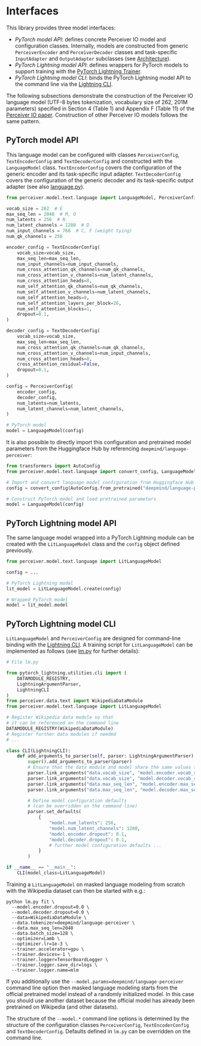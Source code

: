 # Interfaces

This library provides three model interfaces:

- *PyTorch model API*: defines concrete Perceiver IO model and configuration classes. Internally, models are
  constructed from generic `PerceiverEncoder` and `PerceiverDecoder` classes and task-specific `InputAdapter`
  and `OutputAdapter` subclasses (see [Architecture](architecture.md)).  
- *PyTorch Lightning model API*: defines wrappers for PyTorch models to support training with the
  [PyTorch Lightning Trainer](https://pytorch-lightning.readthedocs.io/en/stable/common/trainer.html).
- *PyTorch Lightning model CLI*: binds the PyTorch Lightning model API to the command line via the
  [Lightning CLI](https://pytorch-lightning.readthedocs.io/en/stable/common/lightning_cli.html).

The following subsections demonstrate the construction of the Perceiver IO language model (UTF-8 bytes tokenization,
vocabulary size of 262, 201M parameters) specified in Section 4 (Table 1) and Appendix F (Table 11) of the
[Perceiver IO paper](https://arxiv.org/abs/2107.14795). Construction of other Perceiver IO models follows the
same pattern.

## PyTorch model API

This language model can be configured with classes `PerceiverConfig`, `TextEncoderConfig` and `TextDecoderConfig` and
constructed with the `LanguageModel` class. `TextEncoderConfig` covers the configuration of the generic encoder and its
task-specific input adapter. `TextDecoderConfig` covers the configuration of the generic decoder and its task-specific
output adapter (see also [language.py](../perceiver/model/text/language.py)).

```python
from perceiver.model.text.language import LanguageModel, PerceiverConfig, TextEncoderConfig, TextDecoderConfig

vocab_size = 262  # E
max_seq_len = 2048  # M, O
num_latents = 256  # N
num_latent_channels = 1280  # D
num_input_channels = 768  # C, F (weight tying)
num_qk_channels = 256

encoder_config = TextEncoderConfig(
    vocab_size=vocab_size,
    max_seq_len=max_seq_len,
    num_input_channels=num_input_channels,
    num_cross_attention_qk_channels=num_qk_channels,
    num_cross_attention_v_channels=num_latent_channels,
    num_cross_attention_heads=8,
    num_self_attention_qk_channels=num_qk_channels,
    num_self_attention_v_channels=num_latent_channels,
    num_self_attention_heads=8,
    num_self_attention_layers_per_block=26,
    num_self_attention_blocks=1,
    dropout=0.1,
)

decoder_config = TextDecoderConfig(
    vocab_size=vocab_size,
    max_seq_len=max_seq_len,
    num_cross_attention_qk_channels=num_qk_channels,
    num_cross_attention_v_channels=num_input_channels,
    num_cross_attention_heads=8,
    cross_attention_residual=False,
    dropout=0.1,
)

config = PerceiverConfig(
    encoder_config,
    decoder_config,
    num_latents=num_latents,
    num_latent_channels=num_latent_channels,
)

# PyTorch model
model = LanguageModel(config)
```

It is also possible to directly import this configuration and pretrained model parameters from the Huggingface Hub by
referencing `deepmind/language-perceiver`:

```python
from transformers import AutoConfig
from perceiver.model.text.language import convert_config, LanguageModel

# Import and convert language model configuration from Huggingface Hub  
config = convert_config(AutoConfig.from_pretrained("deepmind/language-perceiver"))

# Construct PyTorch model and load pretrained parameters
model = LanguageModel(config)
```

## PyTorch Lightning model API

The same language model wrapped into a PyTorch Lightning module can be created with the `LitLanguageModel` class and
the `config` object defined previously.

```python
from perceiver.model.text.language import LitLanguageModel

config = ...

# PyTorch Lightning model
lit_model = LitLanguageModel.create(config)

# Wrapped PyTorch model
model = lit_model.model
```

## PyTorch Lightning model CLI

`LitLanguageModel` and `PerceiverConfig` are designed for command-line binding with the [Lightning CLI](https://pytorch-lightning.readthedocs.io/en/stable/common/lightning_cli.html).
A training script for `LitLanguageModel` can be implemented as follows (see [lm.py](../perceiver/scripts/text/lm.py) for
further details):

```python
# File lm.py

from pytorch_lightning.utilities.cli import (
    DATAMODULE_REGISTRY,
    LightningArgumentParser,
    LightningCLI
)
from perceiver.data.text import WikipediaDataModule
from perceiver.model.text.language import LitLanguageModel

# Register Wikipedia data module so that
# it can be referenced on the command line
DATAMODULE_REGISTRY(WikipediaDataModule)
# Register further data modules if needed
# ...

class CLI(LightningCLI):
    def add_arguments_to_parser(self, parser: LightningArgumentParser) -> None:
        super().add_arguments_to_parser(parser)
        # Ensure that the data module and model share the same values for vocab_size and max_seq_len.
        parser.link_arguments("data.vocab_size", "model.encoder.vocab_size", apply_on="instantiate")
        parser.link_arguments("data.vocab_size", "model.decoder.vocab_size", apply_on="instantiate")
        parser.link_arguments("data.max_seq_len", "model.encoder.max_seq_len", apply_on="instantiate")
        parser.link_arguments("data.max_seq_len", "model.decoder.max_seq_len", apply_on="instantiate")

        # Define model configuration defaults
        # (can be overridden on the command line)
        parser.set_defaults(
            {
                "model.num_latents": 256,
                "model.num_latent_channels": 1280,
                "model.encoder.dropout": 0.1,
                "model.decoder.dropout": 0.1,
                # further model configuration defaults ...
            }
        )

if __name__ == "__main__":
    CLI(model_class=LitLanguageModel)
```

Training a `LitLanguageModel` on masked language modeling from scratch with the Wikipedia dataset can then be started
with e.g.:

```shell
python lm.py fit \
  --model.encoder.dropout=0.0 \
  --model.decoder.dropout=0.0 \
  --data=WikipediaDataModule \
  --data.tokenizer=deepmind/language-perceiver \
  --data.max_seq_len=2048
  --data.batch_size=128 \
  --optimizer=Lamb \
  --optimizer.lr=1e-3 \
  --trainer.accelerator=gpu \
  --trainer.devices=-1 \
  --trainer.logger=TensorBoardLogger \
  --trainer.logger.save_dir=logs \
  --trainer.logger.name=mlm
```

If you additionally use the `--model.params=deepmind/language-perceiver` command line option then masked language
modeling starts from the official pretrained model instead of a randomly initialized model. In this case you should
use another dataset because the official model has already been pretrained on Wikipedia (and other datasets).  

The structure of the `--model.*` command line options is determined by the structure of the configuration classes
`PerceiverConfig`, `TextEncoderConfig` and `TextDecoderConfig`. Defaults defined in `lm.py` can be overridden on the
command line.
